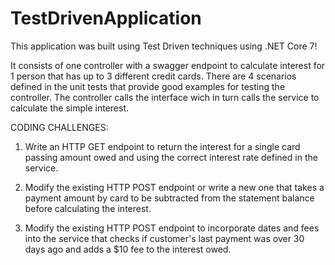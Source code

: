 # TestDrivenApplication
This application was built using Test Driven techniques using .NET Core 7!

It consists of one controller with a swagger endpoint to calculate interest for 1 person that has up to 3 different credit cards. There are 4 scenarios defined in the unit tests that provide good examples for testing the controller. The controller calls the interface wich in turn calls the service to calculate the simple interest.

CODING CHALLENGES:

1. Write an HTTP GET endpoint to return the interest for a single card passing amount owed and using the correct interest rate defined in the service.
 
2. Modify the existing HTTP POST endpoint or write a new one that takes a payment amount by card to be subtracted from the statement balance before calculating the interest.

3. Modify the existing HTTP POST endpoint to incorporate dates and fees into the service that checks if customer's last payment was over 30 days ago and adds a $10 fee to the interest owed.
